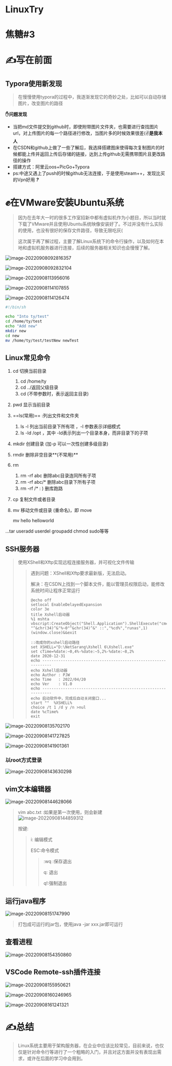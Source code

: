 # LinuxTry
# 焦糖#3
# &#x270d;写在前面

## Typora使用新发现

> 在慢慢使用typora的过程中，我逐渐发现它的奇妙之处，比如可以自动存储图片，改变图片的路径

**&#x270b;问题发现**

* 当把md文件提交到github时，即使附带图片文件夹，也需要进行查找图片url，对上传图片的每一个路径进行修改，当图片多的时候效果很差(&#x270c;**是我本人**
* 在CSDN和github上做了一些了解后，我选择搭建图床使得每次复制图片的时候都能上传并返回上传后存储的链接，达到上传github无需携带图片且更改路径的操作
* 搭建方式：阿里云oos+PicGo+Typora
* ps:中途又遇上了push的时候github无法连接，于是使用steam++，发现比买的Vpn好用 ***?***

# &#x270a;在VMware安装Ubuntu系统

> 因为在去年大一时的很多工作室招新中都有虚拟机作为小题目，所以当时就下载了VMware并且使用Ubuntu系统映像安装好了。不过并没有什么实际的使用，也没有很好的保存文件路径，导致无限吃灰(
>
> 这次属于再了解过程，主要了解Linux系统下的命令行操作，以及如何在本地和虚拟机服务器进行连接，后续的服务器相关知识也会慢慢了解。

![image-20220908092816357](https://trae1oung.oss-cn-hangzhou.aliyuncs.com/md/image-20220908092816357.png)

![image-20220908092832104](https://trae1oung.oss-cn-hangzhou.aliyuncs.com/md/image-20220908092832104.png)

![image-20220908113956016](https://trae1oung.oss-cn-hangzhou.aliyuncs.com/md/image-20220908113956016.png)

![image-20220908114107855](https://trae1oung.oss-cn-hangzhou.aliyuncs.com/md/image-20220908114107855.png)

![image-20220908114126474](https://trae1oung.oss-cn-hangzhou.aliyuncs.com/md/image-20220908114126474.png)

```sh
#!/bin/sh

echo "Into ty/test"
cd /home/ty/test
echo "Add new"
mkdir new
cd new
mv /home/ty/test/testNew newTest 

```

## Linux常见命令

1. cd 切换当前目录 

   1. cd /home/ty 
   2. cd ../返回父级目录
   3. cd (不带参数时，表示返回主目录)

2. pwd 显示当前目录

3. ==ls(常用)== :列出文件和文件夹

   1. ls -l 列出当前目录下所有项 ，-l 参数表示详细模式
   2. ls -ld /opt ，其中 -ld表示列出一个目录本身，而非目录下的子项

4. mkdir 创建目录 (加-p 可以一次性创建多级目录)

5. rmdir 删除非空目录**(不常用)**

6. rm 

   1. rm -rf abc 删除abc目录连同所有子项
   2. rm -rf abc/* 删除abc目录下所有子项
   3. rm -rf /*  : ) 删库跑路

7. cp 复制文件或者目录

8. mv 移动文件或目录 (重命名)，即 move 

   mv hello helloworld

...tar useradd userdel groupadd chmod sudo等等

## SSH服务器

> 使用XShell和Xftp实现远程连接服务器，并可视化文件传输
>
> > 遇到问题：XShell和Xftp要求最新版，无法启动。
> >
> > 解决：在CSDN上找到一个脚本文件，能以管理员权限启动，能修改系统时间让程序正常运行
> >
> > ````shell
> > @echo off
> > setlocal EnableDelayedExpansion
> > color 3e
> > title Xshell启动器
> > %1 mshta vbscript:CreateObject("Shell.Application").ShellExecute("cmd.exe","/c "^&chr(34)^&"%~0"^&chr(34)^&" ::","%cd%","runas",1)(window.close)&&exit
> > 
> > ::改成你的xshell启动路径
> > set XSHELL="D:\NetSarang\Xshell 6\Xshell.exe"
> > set cTime=%date:~0,4%-%date:~5,2%-%date:~8,2%
> > date 2020-12-31
> > echo ---------------------------------------------------------------
> > echo Xshell启动器
> > echo Author	: PJW
> > echo Time	: 2022/04/20
> > echo Ver	: V1.0
> > echo ---------------------------------------------------------------
> > echo 启动软件中，完成后自动关闭窗口...
> > start ""  %XSHELL%
> > choice /t 1 /d y /n >nul
> > date %cTime%
> > exit
> > 
> > ````

![image-20220908135702170](https://trae1oung.oss-cn-hangzhou.aliyuncs.com/md/image-20220908135702170.png)

![image-20220908141727825](https://trae1oung.oss-cn-hangzhou.aliyuncs.com/md/image-20220908141727825.png)

![image-20220908141901361](https://trae1oung.oss-cn-hangzhou.aliyuncs.com/md/image-20220908141901361.png)

### 以root方式登录

![image-20220908143630298](https://trae1oung.oss-cn-hangzhou.aliyuncs.com/md/image-20220908143630298.png)

## vim文本编辑器

![image-20220908144628066](https://trae1oung.oss-cn-hangzhou.aliyuncs.com/md/image-20220908144628066.png)

> vim abc.txt :如果是第一次使用，则会新建![image-20220908144859312](https://trae1oung.oss-cn-hangzhou.aliyuncs.com/md/image-20220908144859312.png)
>
> 按键:
>
> > i: 编辑模式
> >
> > ESC:命令模式
> >
> > > :wq :保存退出
> > >
> > > q: 退出
> > >
> > > q!:强制退出

## 运行java程序

![image-20220908151747990](https://trae1oung.oss-cn-hangzhou.aliyuncs.com/md/image-20220908151747990.png)

> 打包成可运行的jar包，使用java -jar xxx.jar即可运行

## 查看进程

![image-20220908154350860](https://trae1oung.oss-cn-hangzhou.aliyuncs.com/md/image-20220908154350860.png)

## VSCode Remote-ssh插件连接

![image-20220908155950621](https://trae1oung.oss-cn-hangzhou.aliyuncs.com/md/image-20220908155950621.png)

![image-20220908160246965](https://trae1oung.oss-cn-hangzhou.aliyuncs.com/md/image-20220908160246965.png)

![image-20220908161241321](https://trae1oung.oss-cn-hangzhou.aliyuncs.com/md/image-20220908161241321.png)

# &#x270d;总结

> Linux系统主要用于架构服务器，在企业中应该比较常见，目前来说，也仅仅是针对命令行等进行了一个粗略的入门，并且对这方面并没有表现出需求，或许在后面的学习中会用到。

